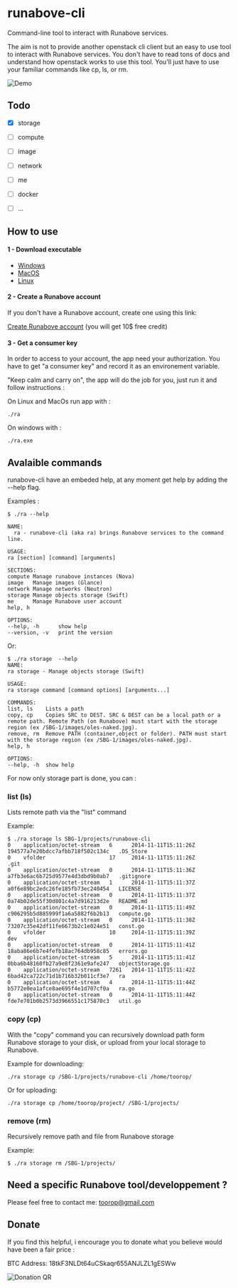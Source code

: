 runabove-cli
============

Command-line tool to interact with Runabove services.

The aim is not to provide another openstack cli client but an easy to use tool to interact with Runabove services. You don't have to read tons of docs and understand how openstack works to use this tool. You'll just have to use your familiar commands like cp, ls, or rm. 

![Demo](http://dl.toorop.fr/softs/runabove-cli/pict/runabove-cli-demo.gif)

## Todo


- [x] storage
- [ ] compute
- [ ] image
- [ ] network
- [ ] me
- [ ] docker
- [ ] ...


## How to use

#### 1 - Download executable

* [Windows](http://dl.toorop.fr/softs/runabove-cli/windows/ra.exe)
* [MacOS](http://dl.toorop.fr/softs/runabove-cli/macos/ra)
* [Linux](http://dl.toorop.fr/softs/runabove-cli/linux/ra)


#### 2 - Create a Runabove account

If you don't have a Runabove account, create one using this link:

[Create Runabove account](http://runabove.me/N5SJ) (you will get 10$ free credit)

#### 3 -  Get a consumer key
In order to access to your account, the app need your authorization. You have to get "a consumer key" and record it as an environement variable.

"Keep calm and carry on", the app will do the job for you, just run it and follow instructions :

On Linux and MacOs run app with :

	./ra
	
On windows with :

	./ra.exe

## Avalaible commands

runabove-cli have an embeded help, at any moment get help by adding the --help flag.

Examples :

	$ ./ra --help
	
	NAME:
 	  ra - runabove-cli (aka ra) brings Runabove services to the command line.

	USAGE:
   	ra [section] [command] [arguments]

	SECTIONS:
   	compute	Manage runabove instances (Nova)
   	image	Manage images (Glance)
   	network	Manage networks (Neutron)
   	storage	Manage objects storage (Swift)
   	me		Manage Runabove user account
   	help, h

	OPTIONS:
   	--help, -h		show help
   	--version, -v	print the version
   	
Or:
   
	$ ./ra storage  --help
	NAME:
   	ra storage - Manage objects storage (Swift)

	USAGE:
   	ra storage command [command options] [arguments...]

	COMMANDS:
   	list, ls	Lists a path
   	copy, cp	Copies SRC to DEST. SRC & DEST can be a local path or a remote path. Remote Path (on Runabove) must start with the storage region (ex /SBG-1/images/oles-naked.jpg).
    remove, rm	Remove PATH (container,object or folder). PATH must start with the storage region (ex /SBG-1/images/oles-naked.jpg).
    help, h

	OPTIONS:
   	--help, -h	show help  
  	
 For now only storage part is done, you can :
 
### list	(ls)
Lists remote path via the "list" command 

Example:
	
	$ ./ra storage ls SBG-1/projects/runabove-cli
	0    application/octet-stream   6      2014-11-11T15:11:26Z   194577a7e20bdcc7afbb718f502c134c   .DS_Store
	0    vfolder                    17     2014-11-11T15:11:26Z                                      .git
	0    application/octet-stream   0      2014-11-11T15:11:36Z   a7fb3e6ac6b725d9577e4d3dbd9b0ab7   .gitignore
	0    application/octet-stream   1      2014-11-11T15:11:37Z   a0f6e89bc2edc26fe185fb73ec240454   LICENSE
	0    application/octet-stream   0      2014-11-11T15:11:37Z   0a74b02de55f30d801c4a7d916213d2e   README.md
	0    application/octet-stream   0      2014-11-11T15:11:49Z   c906295b5d885999f1a6a5882f6b2b13   compute.go
	0    application/octet-stream   0      2014-11-11T15:11:38Z   73207c35e42df11fe6673b2c1e024e51   const.go
	0    vfolder                    10     2014-11-11T15:11:39Z                                      dev
	0    application/octet-stream   0      2014-11-11T15:11:41Z   18aba86e6b7e4fefb18ac764db958c85   errors.go
	0    application/octet-stream   5      2014-11-11T15:11:41Z   0bba6b48160fb27a9e8f2361e9afe247   objectStorage.go
	0    application/octet-stream   7261   2014-11-11T15:11:42Z   6bad42ca722c71d1b716b32b011cf3e7   ra
	0    application/octet-stream   4      2014-11-11T15:11:44Z   b5772e0ea1afce8ae695f4e1d707cf0a   ra.go
	0    application/octet-stream   0      2014-11-11T15:11:44Z   fde7e701b0b2573d3966551c175870c3   util.go

 
### copy (cp)
With the "copy" command you can recursively download path form Runabove storage to your disk, or upload from your local storage to Runabove.

Example for downloading:

	./ra storage cp /SBG-1/projects/runabove-cli /home/toorop/
	
Or for uploading:

	./ra storage cp /home/toorop/project/ /SBG-1/projects/	

### remove (rm)
Recursively remove path and file from Runabove storage

Example:
	
	$ ./ra storage rm /SBG-1/projects/
 	
	 	



## Need a specific Runabove tool/developpement ?
Please feel free to contact me: toorop@gmail.com

## Donate
 
If you find this helpful, i encourage you to
donate what you believe would have been a fair price :

BTC Address: 18tkF3NLDt64uCSkaqr655ANJLZL1gESWw

![Donation QR](http://dl.toorop.fr/pics/btc-address-github.png)